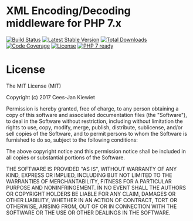 # XML Encoding/Decoding middleware for PHP 7.x

[![Build Status](https://travis-ci.org/php-api-clients/xml.svg?branch=master)](https://travis-ci.org/php-api-clients/xml)
[![Latest Stable Version](https://poser.pugx.org/api-clients/xml/v/stable.png)](https://packagist.org/packages/api-clients/xml)
[![Total Downloads](https://poser.pugx.org/api-clients/xml/downloads.png)](https://packagist.org/packages/api-clients/xml/stats)
[![Code Coverage](https://scrutinizer-ci.com/g/php-api-clients/xml/badges/coverage.png?b=master)](https://scrutinizer-ci.com/g/php-api-clients/xml/?branch=master)
[![License](https://poser.pugx.org/api-clients/xml/license.png)](https://packagist.org/packages/api-clients/xml)
[![PHP 7 ready](http://php7ready.timesplinter.ch/php-api-clients/xml/badge.svg)](https://appveyor-ci.org/php-api-clients/xml)

# License

The MIT License (MIT)

Copyright (c) 2017 Cees-Jan Kiewiet

Permission is hereby granted, free of charge, to any person obtaining a copy
of this software and associated documentation files (the "Software"), to deal
in the Software without restriction, including without limitation the rights
to use, copy, modify, merge, publish, distribute, sublicense, and/or sell
copies of the Software, and to permit persons to whom the Software is
furnished to do so, subject to the following conditions:

The above copyright notice and this permission notice shall be included in all
copies or substantial portions of the Software.

THE SOFTWARE IS PROVIDED "AS IS", WITHOUT WARRANTY OF ANY KIND, EXPRESS OR
IMPLIED, INCLUDING BUT NOT LIMITED TO THE WARRANTIES OF MERCHANTABILITY,
FITNESS FOR A PARTICULAR PURPOSE AND NONINFRINGEMENT. IN NO EVENT SHALL THE
AUTHORS OR COPYRIGHT HOLDERS BE LIABLE FOR ANY CLAIM, DAMAGES OR OTHER
LIABILITY, WHETHER IN AN ACTION OF CONTRACT, TORT OR OTHERWISE, ARISING FROM,
OUT OF OR IN CONNECTION WITH THE SOFTWARE OR THE USE OR OTHER DEALINGS IN THE
SOFTWARE.
